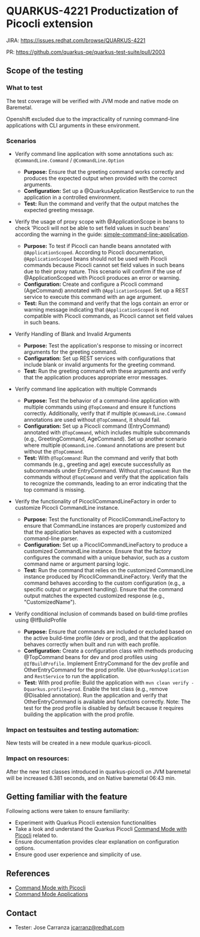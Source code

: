 # QUARKUS-4221 Productization of Picocli extension

JIRA: https://issues.redhat.com/browse/QUARKUS-4221

PR: https://github.com/quarkus-qe/quarkus-test-suite/pull/2003
## Scope of the testing
### What to test

The test coverage will be verified with JVM mode and native mode on Baremetal.

Openshift excluded due to the impracticality of running command-line applications with CLI arguments in these environment.

### Scenarios
* Verify command line application with some annotations such as: `@CommandLine.Command` / `@CommandLine.Option` 

  - **Purpose:** Ensure that the greeting command works correctly and produces the expected output when provided with the correct arguments.
  - **Configuration:** Set up a @QuarkusApplication RestService to run the application in a controlled environment.
  - **Test:** Run the command and verify that the output matches the expected greeting message.
  

* Verify the usage of proxy scope with @ApplicationScope in beans to check 'Picocli will not be able to set field values in such beans' according 
the warning in the guide: [simple-command-line-application](https://quarkus.io/guides/picocli#simple-command-line-application).

  - **Purpose:** To test if Picocli can handle beans annotated with `@ApplicationScoped`. 
  According to Picocli documentation, `@ApplicationScoped` beans should not be used with Picocli commands
  because Picocli cannot set field values in such beans due to their proxy nature. 
  This scenario will confirm if the use of @ApplicationScoped with Picocli produces an error or warning.
  - **Configuration:** Create and configure a Picocli command (AgeCommand) annotated with `@ApplicationScoped`. 
  Set up a REST service to execute this command with an age argument.
  - **Test:**  Run the command and verify that the logs contain an error or
  warning message indicating that `@ApplicationScoped` is not compatible with Picocli commands,
  as Picocli cannot set field values in such beans.
  
  
* Verify Handling of Blank and Invalid Arguments

  - **Purpose:** Test the application's response to missing or incorrect arguments for the greeting command.
  - **Configuration:**  Set up REST services with configurations that include blank or invalid arguments for the greeting command.
  - **Test:**  Run the greeting command with these arguments and verify that the application produces appropriate error messages.

  
* Verify command line application with multiple Commands
  - **Purpose:**  Test the behavior of a command-line application with multiple commands using `@TopCommand` and ensure it functions correctly.
  Additionally, verify that if multiple `@CommandLine.Command` annotations are used without `@TopCommand`, it should fail.
  - **Configuration:**
    Set up a Picocli command (EntryCommand) annotated with `@TopCommand`, which includes multiple subcommands (e.g., GreetingCommand, AgeCommand).
    Set up another scenario where multiple `@CommandLine.Command` annotations are present but without the `@TopCommand`.
  - **Test:**
    With `@TopCommand`: Run the command and verify that both commands (e.g., greeting and age) execute successfully as subcommands under EntryCommand.
    Without `@TopCommand`: Run the commands without `@TopCommand` and verify that the application fails to recognize the commands, leading to an error
  indicating that the top command is missing.
  
  
* Verify the functionality of PicocliCommandLineFactory in order to customize Picocli CommandLine instance.
  - **Purpose:**  Test the functionality of PicocliCommandLineFactory to ensure that CommandLine instances are properly customized and that the application 
  behaves as expected with a customized command-line parser.
  - **Configuration:**
    Set up a PicocliCommandLineFactory to produce a customized CommandLine instance.
    Ensure that the factory configures the command with a unique behavior, such as a custom command name or argument parsing logic.
  - **Test:**
    Run the command that relies on the customized CommandLine instance produced by PicocliCommandLineFactory.
    Verify that the command behaves according to the custom configuration (e.g., a specific output or argument handling).
    Ensure that the command output matches the expected customized response (e.g., "CustomizedName").
  
  
* Verify conditional inclusion of commands based on build-time profiles using @IfBuildProfile

  - **Purpose:** Ensure that commands are included or excluded based on the active build-time profile (dev or prod), and that the application behaves correctly when built and run with each profile.
  - **Configuration:**
    Create a configuration class with methods producing @TopCommand beans for dev and prod profiles using `@IfBuildProfile`.
    Implement EntryCommand for the dev profile and OtherEntryCommand for the prod profile.
    Use `@QuarkusApplication` and `RestService` to run the application.
  - **Test:**
     With prod profile:
    Build the application with `mvn clean verify -Dquarkus.profile=prod`.
    Enable the test class (e.g., remove @Disabled annotation).
    Run the application and verify that OtherEntryCommand is available and functions correctly.
    Note: The test for the prod profile is disabled by default because it requires building the application with the prod profile.


### Impact on testsuites and testing automation:
   New tests will be created in a new module quarkus-picocli.

### Impact on resources:
  After the new test classes introduced in quarkus-picocli on JVM  baremetal will be increased 6.381 seconds,
  and on Native baremetal 06:43 min.

## Getting familiar with the feature

Following actions were taken to ensure familiarity:
- Experiment with Quarkus Picocli extension functionalities
- Take a look and understand the Quarkus Picocli [Command Mode with Picocli](https://quarkus.io/guides/picocli) related to.
- Ensure documentation provides clear explanation on configuration options.
- Ensure good user experience and simplicity of use.

## References
- [Command Mode with Picocli](https://quarkus.io/guides/picocli)
- [Command Mode Applications ](https://quarkus.io/guides/command-mode-reference)

## Contact
- Tester: Jose Carranza  <jcarranz@redhat.com>
